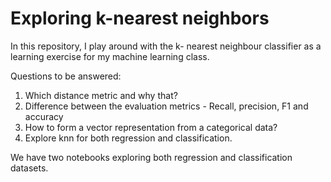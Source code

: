# Exploring k-nearest neighbors
In this repository, I play around with the k- nearest neighbour classifier as a learning exercise for my machine learning class.

Questions to be answered:
1. Which distance metric and why that?
2. Difference between the evaluation metrics - Recall, precision, F1 and accuracy
3. How to form a vector representation from a categorical data?
4. Explore knn for both regression and classification.

We have two notebooks exploring both regression and classification datasets.
